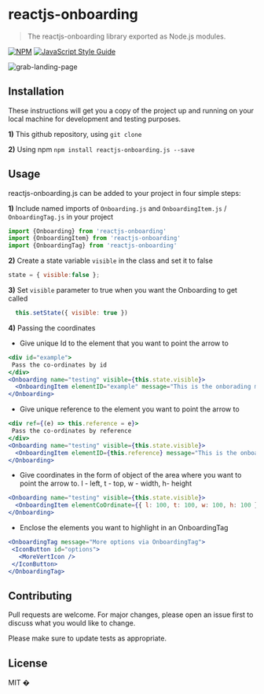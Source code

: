 # reactjs-onboarding



> The reactjs-onboarding library exported as Node.js modules.

[![NPM](https://img.shields.io/npm/v/reactjs-onboarding.svg)](https://www.npmjs.com/package/reactjs-onboarding) [![JavaScript Style Guide](https://img.shields.io/badge/code_style-standard-brightgreen.svg)](https://standardjs.com)


![grab-landing-page](https://media.giphy.com/media/hQu9D1RzMJolsjtvbL/giphy.gif)

## Installation


These instructions will get you a copy of the project up and running on your local machine for development and testing purposes.

**1)** This github repository, using ```git clone```

**2)** Using npm ```npm install reactjs-onboarding.js --save```


## Usage


reactjs-onboarding.js can be added to your project in four simple steps:



**1)** Include named imports of `Onboarding.js` and `OnboardingItem.js` / `OnboardingTag.js`  in your project



```jsx
import {Onboarding} from 'reactjs-onboarding'
import {OnboardingItem} from 'reactjs-onboarding'
import {OnboardingTag} from 'reactjs-onboarding'
```


**2)** Create a state variable `visible` in the class and set it to false



```jsx
state = { visible:false };
```


**3)** Set `visible` parameter to true when you want the Onboarding to get called



```jsx
  this.setState({ visible: true })
```


**4)** Passing the coordinates


* Give unique Id to the element that you want to point the arrow to


```jsx
<div id="example">
 Pass the co-ordinates by id
</div>
<Onboarding name="testing" visible={this.state.visible}>
  <OnboardingItem elementID="example" message="This is the onborading message 1" />
</Onboarding>

```

* Give unique reference to the element you want to point the arrow to


```jsx
<div ref={(e) => this.reference = e}>
 Pass the co-ordinates by reference
</div>
<Onboarding name="testing" visible={this.state.visible}>
  <OnboardingItem elementID={this.reference} message="This is the onboarding message 2" />
</Onboarding>

```

* Give coordinates in the form of object of the area where you want to point the arrow to. l - left, t - top, w - width, h- height


```jsx
<Onboarding name="testing" visible={this.state.visible}>
  <OnboardingItem elementCoOrdinate={{ l: 100, t: 100, w: 100, h: 100 }} message="This is the onboarding message 3" />
</Onboarding>

```

* Enclose the elements you want to highlight in an OnboardingTag


```jsx
<OnboardingTag message="More options via OnboardingTag">
 <IconButton id="options">
   <MoreVertIcon />
 </IconButton>
</OnboardingTag>


```

## Contributing


Pull requests are welcome. For major changes, please open an issue first to discuss what you would like to change.

Please make sure to update tests as appropriate.


## License


MIT � [](https://github.com/)
